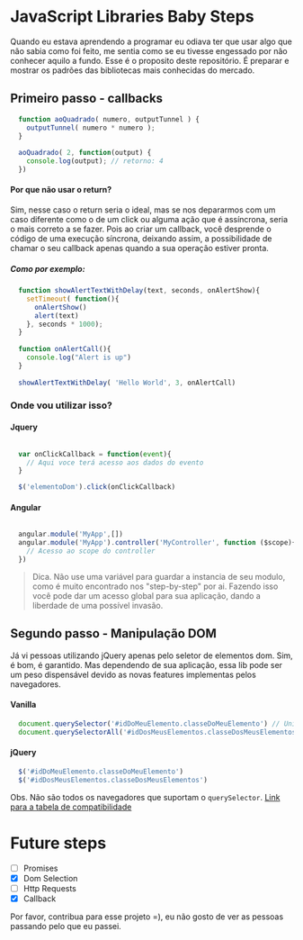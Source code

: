 # JavaScript Libraries Baby Steps

Quando eu estava aprendendo a programar eu odiava ter que usar algo que não sabia como foi feito, me sentia como se eu tivesse engessado por não conhecer aquilo a fundo.
Esse é o proposito deste repositório. É preparar e mostrar os padrões das bibliotecas mais conhecidas do mercado.

## Primeiro passo - callbacks

```javascript
  function aoQuadrado( numero, outputTunnel ) {
    outputTunnel( numero * numero ); 
  }
  
  aoQuadrado( 2, function(output) { 
    console.log(output); // retorno: 4
  }) 
```

#### Por que não usar o return?
Sim, nesse caso o return seria o ideal, mas se nos depararmos com um caso diferente como o de um click ou alguma ação que é assíncrona, seria o mais correto a se fazer. Pois ao criar um callback, você desprende o código de uma execução síncrona, deixando assim, a possibilidade de chamar o seu callback apenas quando a sua operação estiver pronta.
##### Como por exemplo:
```javascript
  function showAlertTextWithDelay(text, seconds, onAlertShow){
    setTimeout( function(){
      onAlertShow()
      alert(text)
    }, seconds * 1000);
  } 
  
  function onAlertCall(){
    console.log("Alert is up")
  }
  
  showAlertTextWithDelay( 'Hello World', 3, onAlertCall)
```

### Onde vou utilizar isso?

#### Jquery
```javascript

  var onClickCallback = function(event){
    // Aqui voce terá acesso aos dados do evento
  }

  $('elementoDom').click(onClickCallback)

```
#### Angular
```javascript

  angular.module('MyApp',[])
  angular.module('MyApp').controller('MyController', function ($scope){
    // Acesso ao scope do controller
  })
```
> Dica. Não use uma variável para guardar a instancia de seu modulo, como é muito encontrado nos "step-by-step" por ai. Fazendo isso você pode dar um acesso global para sua aplicação, dando a liberdade de uma possível invasão.

## Segundo passo - Manipulação DOM
Já vi pessoas utilizando jQuery apenas pelo seletor de elementos dom. Sim, é bom, é garantido. Mas dependendo de sua aplicação, essa lib pode ser um peso dispensável devido as novas features implementas pelos navegadores.

#### Vanilla
```javascript
  document.querySelector('#idDoMeuElemento.classeDoMeuElemento') // Unico elemento
  document.querySelectorAll('#idDosMeusElementos.classeDosMeusElementos') // Array resultando na seleção
```
#### jQuery
```javascript
  $('#idDoMeuElemento.classeDoMeuElemento')
  $('#idDosMeusElementos.classeDosMeusElementos')
```

Obs. Não são todos os navegadores que suportam o `querySelector`.
[Link para a tabela de compatibilidade](https://caniuse.com/#search=querySelector)


# Future steps

- [ ] Promises
- [X] Dom Selection
- [ ] Http Requests
- [X] Callback

Por favor, contribua para esse projeto =), eu não gosto de ver as pessoas passando pelo que eu passei.
